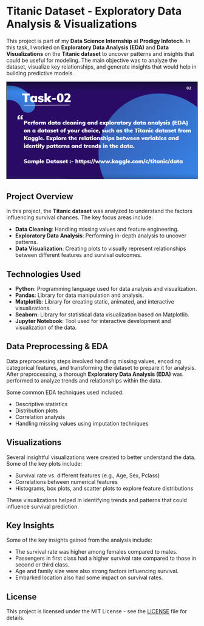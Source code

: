 Titanic Dataset - Exploratory Data Analysis & Visualizations
============================================================

This project is part of my **Data Science Internship** at **Prodigy Infotech**. In this task, I worked on **Exploratory Data Analysis (EDA)** and **Data Visualizations** on the **Titanic dataset** to uncover patterns and insights that could be useful for modeling. The main objective was to analyze the dataset, visualize key relationships, and generate insights that would help in building predictive models.

![](Task-2.png)

Project Overview
----------------

In this project, the **Titanic dataset** was analyzed to understand the factors influencing survival chances. The key focus areas include:

*   **Data Cleaning**: Handling missing values and feature engineering.
*   **Exploratory Data Analysis**: Performing in-depth analysis to uncover patterns.
*   **Data Visualization**: Creating plots to visually represent relationships between different features and survival outcomes.


Technologies Used
-----------------

*   **Python**: Programming language used for data analysis and visualization.
*   **Pandas**: Library for data manipulation and analysis.
*   **Matplotlib**: Library for creating static, animated, and interactive visualizations.
*   **Seaborn**: Library for statistical data visualization based on Matplotlib.
*   **Jupyter Notebook**: Tool used for interactive development and visualization of the data.

Data Preprocessing & EDA
------------------------

Data preprocessing steps involved handling missing values, encoding categorical features, and transforming the dataset to prepare it for analysis. After preprocessing, a thorough **Exploratory Data Analysis (EDA)** was performed to analyze trends and relationships within the data.

Some common EDA techniques used included:

*   Descriptive statistics
*   Distribution plots
*   Correlation analysis
*   Handling missing values using imputation techniques

Visualizations
--------------

Several insightful visualizations were created to better understand the data. Some of the key plots include:

*   Survival rate vs. different features (e.g., Age, Sex, Pclass)
*   Correlations between numerical features
*   Histograms, box plots, and scatter plots to explore feature distributions

These visualizations helped in identifying trends and patterns that could influence survival prediction.

Key Insights
------------

Some of the key insights gained from the analysis include:

*   The survival rate was higher among females compared to males.
*   Passengers in first class had a higher survival rate compared to those in second or third class.
*   Age and family size were also strong factors influencing survival.
*   Embarked location also had some impact on survival rates.

License
-------

This project is licensed under the MIT License - see the [LICENSE](LICENSE) file for details.
